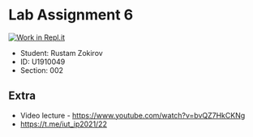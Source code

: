 # Lab Assignment 6

[![Work in Repl.it](https://classroom.github.com/assets/work-in-replit-14baed9a392b3a25080506f3b7b6d57f295ec2978f6f33ec97e36a161684cbe9.svg)](https://classroom.github.com/online_ide?assignment_repo_id=4431213&assignment_repo_type=AssignmentRepo)

- Student: Rustam Zokirov
- ID: U1910049
- Section: 002

## Extra
- Video lecture - https://www.youtube.com/watch?v=bvQZ7HkCKNg
- https://t.me/iut_ip2021/22

